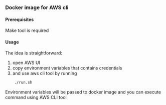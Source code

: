 ### Docker image for AWS cli

#### Prerequisites
Make tool is required


#### Usage
The idea is straightforward:
1. open AWS UI
2. copy environment variables that contains credentials 
3. and use aws cli tool by running 

```bash
    ./run.sh
```

Environment variables will be passed to docker image and you can execute command using AWS CLI tool
